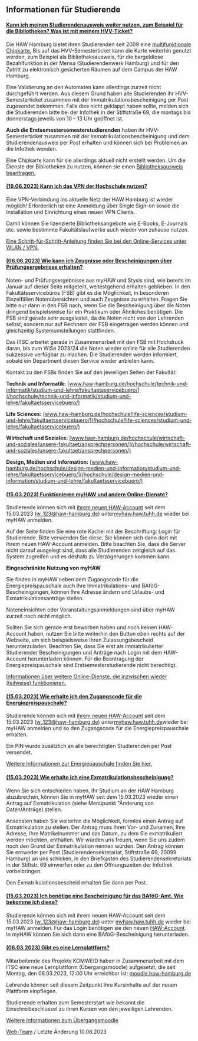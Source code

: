 Infor­mationen für Studierende
----------

#### [Kann ich meinen Studierendenausweis weiter nutzen, zum Beispiel für die Bibliotheken? Was ist mit meinem HVV-Ticket?](javascript:void(0))  ####

Die HAW Hamburg bietet ihren Studierenden seit 2009 eine [multifunktionale Chipkarte.](/studium/studienorganisation/studierendenausweis/) Bis auf das HVV-Semesterticket kann die Karte weiterhin genutzt werden, zum Beispiel als Bibliotheksausweis, für die bargeldlose Bezahlfunktion in der Mensa (Studierendenwerk Hamburg) und für den Zutritt zu elektronisch gesicherten Räumen auf dem Campus der HAW Hamburg.

Eine Validierung an den Automaten kann allerdings zurzeit nicht durchgeführt werden. Aus diesem Grund haben alle Studierenden ihr HVV-Semesterticket zusammen mit der Immatrikulationsbescheinigung per Post zugesendet bekommen. Falls dies nicht geklappt haben sollte, melden sich die Studierenden bitte bei der Infothek in der Stiftstraße 69, die montags bis donnerstags jeweils von 10 - 13 Uhr geöffnet ist.

**Auch die Erstsemestersemesterstudierenden** haben ihr HVV-Semesterticket zusammen mit der Immatrikulationsbescheinigung und dem Studierendenausweis per Post erhalten und können sich bei Problemen an die Infothek wenden.

Eine Chipkarte kann für sie allerdings aktuell nicht erstellt werden. Um die Dienste der Bibliotheken zu nutzen, können sie einen [Bibliotheksausweis beantragen.](/hibs/bibliotheksnutzung/bibliotheksausweis/)

#### [(19.06.2023) Kann ich das VPN der Hochschule nutzen?](javascript:void(0))  ####

Eine VPN-Verbindung ins aktuelle Netz der HAW Hamburg ist wieder möglich! Erforderlich ist eine Anmeldung über Single Sign-on sowie die Installation und Einrichtung eines neuen VPN Clients.

Damit können Sie lizenzierte Bibliotheksangebote wie E-Books, E-Journals etc. sowie bestimmte Fakultätslaufwerke auch wieder von zuhause nutzen.

[Eine Schritt-für-Schritt-Anleitung finden Sie bei den Online-Services unter WLAN / VPN.](/wlan/)

#### [(06.06.2023) Wie kann ich Zeugnisse oder Bescheinigungen über Prüfungsergebnisse erhalten?](javascript:void(0))  ####

Noten- und Prüfungsergebnisse aus myHAW und Stysis sind, wie bereits im Januar auf dieser Seite mitgeteilt, weitestgehend erhalten geblieben. In den Fakultätsservicebüros (FSB) gibt es die Möglichkeit, in besonderen Einzelfällen Notenübersichten und auch Zeugnisse zu erhalten. Fragen Sie bitte nur dann in den FSB nach, wenn Sie die Bescheinigung über die Noten dringend beispielsweise für ein Praktikum oder Ähnliches benötigen. Die FSB sind gerade sehr ausgelastet, da die Noten nicht von den Lehrenden selbst, sondern nur auf Rechnern der FSB eingetragen werden können und gleichzeitig Systemumstellungen stattfinden.

Das ITSC arbeitet gerade in Zusammenarbeit mit den FSB mit Hochdruck daran, bis zum WiSe 2023/24 die Noten wieder online für alle Studierenden sukzessive verfügbar zu machen. Die Studierenden werden informiert, sobald ein Department diesen Service wieder anbieten kann.

Kontakt zu den FSBs finden Sie auf den jeweiligen Seiten der Fakultät:

**Technik und Informatik:** [www.haw-hamburg.de/hochschule/technik-und-informatik/studium-und-lehre/fakultaetsservicebuero/](/hochschule/technik-und-informatik/studium-und-lehre/fakultaetsservicebuero/)

**Life Sciences:** [www.haw-hamburg.de/hochschule/life-sciences/studium-und-lehre/fakultaetsservicebuero/](/hochschule/life-sciences/studium-und-lehre/fakultaetsservicebuero/)

**Wirtschaft und Soziales:** [www.haw-hamburg.de/hochschule/wirtschaft-und-soziales/unsere-fakultaet/ansprechpersonen/](/hochschule/wirtschaft-und-soziales/unsere-fakultaet/ansprechpersonen/)

**Design, Medien und Information:** [www.haw-hamburg.de/hochschule/design-medien-und-information/studium-und-lehre/fakultaetsservicebuero/](/hochschule/design-medien-und-information/studium-und-lehre/fakultaetsservicebuero/)

#### [(15.03.2023) Funktionieren myHAW und andere Online-Dienste?](javascript:void(0))  ####

Studierende können sich mit [ihrem neuen HAW-Account](/haw-account/) seit dem 15.03.2023 (w..123@haw-hamburg.de) unter[myhaw.haw.tuhh.de](http://myhaw.haw.tuhh.de) wieder bei myHAW anmelden.

Auf der Seite finden Sie eine rote Kachel mit der Beschriftung: Login für Studierende. Bitte verwenden Sie diese. Sie können sich dann dort mit Ihrem neuen HAW-Account anmelden. Bitte beachten Sie, dass die Server nicht darauf ausgelegt sind, dass alle Studierenden zeitgleich auf das System zugreifen und es deshalb zu Verzögerungen kommen kann.

**Eingeschränkte Nutzung von myHAW**

Sie finden in myHAW neben dem Zugangscode für die Energiepreispauschale auch Ihre Immatrikulations- und BAföG-Bescheinigungen, können Ihre Adresse ändern und Urlaubs- und Exmatrikulationsanträge stellen.

Noteneinsichten oder Veranstaltungsanmeldungen sind über myHAW zurzeit noch nicht möglich.

Sollten Sie sich gerade erst beworben haben und noch keinen HAW-Account haben, nutzen Sie bitte weiterhin den Button oben rechts auf der Webseite, um sich beispielsweise Ihren Zulassungsbescheid herunterzuladen. Beachten Sie, dass Sie erst als immatrikulierter Studierender Bescheinigungen und Anträge nach Login mit dem HAW-Account herunterladen können. Für die Beantragung der Energiepreispauschale sind Erstsemesterstudierende nicht berechtigt.

[Informationen über weitere Online-Dienste, die inzwischen wieder (teilweise) funktionieren.](/online-services/)

#### [(15.03.2023) Wie erhalte ich den Zugangscode für die Energiepreispauschale?](javascript:void(0))  ####

Studierende können sich mit [ihrem neuen HAW-Account](/haw-account/) seit dem 15.03.2023 (w..123@haw-hamburg.de) unter[myhaw.haw.tuhh.de](http://myhaw.haw.tuhh.de)wieder bei myHAW anmelden und so den Zugangscode für die Energiepreispauschale erhalten.

Ein PIN wurde zusätzlich an alle berechtigten Studierenden per Post versendet.

[Weitere Informationen zur Energiepauschale finden Sie hier.](/energiepreispauschale/)

#### [(15.03.2023) Wie erhalte ich eine Exmatrikulationsbescheinigung?](javascript:void(0))  ####

Wenn Sie sich entschieden haben, Ihr Studium an der HAW Hamburg abzubrechen, können Sie in myHAW seit dem 15.03.2023 wieder einen Antrag auf Exmatrikulation (siehe Menüpunkt "Änderung von Daten/Anträge) stellen.

Ansonsten haben Sie weiterhin die Möglichkeit, formlos einen Antrag auf Exmatrikulation zu stellen. Der Antrag muss Ihren Vor- und Zunamen, Ihre Adresse, Ihre Matrikelnummer und das Datum, zu dem Sie exmatrikuliert werden möchten, enthalten. Wir würden uns freuen, wenn Sie uns zudem noch den Grund der Exmatrikulation nennen würden. Den Antrag können Sie entweder per Post (Studierendensekretariat, Stiftstraße 69, 20099 Hamburg) an uns schicken, in den Briefkasten des Studierendensekretariats in der Stiftstr. 69 einwerfen oder zu den Öffnungszeiten der Infothek vorbeibringen.

Den Exmatrikulationsbescheid erhalten Sie dann per Post.

#### [(15.03.2023) Ich benötige eine Bescheinigung für das BAföG-Amt. Wie bekomme ich diese?](javascript:void(0))  ####

Studierende können sich mit ihrem neuen HAW-Account seit dem 15.03.2023 (w..123@haw-hamburg.de) unter [myhaw.haw.tuhh.de](https://myhaw.haw.tuhh.de) wieder bei myHAW anmelden. Für das Login benötigen sie den neuen [HAW-Account](/haw-account/). In myHAW können Sie sich dann eine BAföG-Bescheinigung herunterladen.

#### [(06.03.2023) Gibt es eine Lernplattform?](javascript:void(0))  ####

Mitarbeitende des Projekts KOMWEID haben in Zusammenarbeit mit dem ITSC eine neue Lernplattform (Übergangsmoodle) aufgesetzt, die seit Montag, den 06.03.2023, 12:00 Uhr erreichbar ist: [moodle.haw-hamburg.de](https://moodle.haw-hamburg.de)

Lehrende können seit diesem Zeitpunkt ihre Kursinhalte auf der neuen Plattform einpflegen.

Studierende erhalten zum Semesterstart wie bekannt die Einschreibeschlüssel zu ihren Kursen von den jeweiligen Lehrenden.

[Weitere Informationen zum Übergangsmoodle](/online-services/emil/)

[Web-Team](#) / Letzte Änderung 10.08.2023

